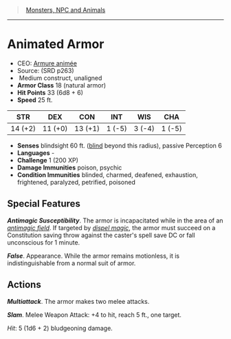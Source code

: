 ﻿---
!MonsterItem
Family: MonsterVO
Type: construct
Size: Medium
Alignment: unaligned
ArmorClass: 18 (natural armor)
HitPoints: 33 (6d8 + 6)
Speed: 25 ft.
Strength: 14 (+2)
Dexterity: 11 (+0)
Constitution: 13 (+1)
Intelligence: ' 1 (-5)'
Wisdom: ' 3 (-4)'
Charisma: ' 1 (-5)'
DamageImmunities: poison, psychic
ConditionImmunities: blinded, charmed, deafened, exhaustion, frightened, paralyzed, petrified, poisoned
Senses: blindsight 60 ft. ([blind](srd_conditions_blinded.md) beyond this radius), passive Perception 6
Languages: '-'
Challenge: 1 (200 XP)
Id: monsters_vo.md#animated-armor
ParentLink: monsters_vo.md#monsters-npc-and-animals
Name: Animated Armor
ParentName: Monsters, NPC and Animals
NameLevel: 1
AltName: '[Armure animée](hd_monsters_armure_animee.md)'
Source: (SRD p263)
Attributes:
  Name: Animated Armor
  Markdown: >+
    # <!--Name-->Animated Armor<!--/Name-->


    - CEO: <!--AltName-->[Armure animée](hd_monsters_armure_animee.md)<!--/AltName-->

    - Source: <!--Source-->(SRD p263)<!--/Source-->

    -  <!--Size-->Medium<!--/Size--> <!--Type-->construct<!--/Type-->, <!--Alignment-->unaligned<!--/Alignment-->

    - **Armor Class** <!--ArmorClass-->18 (natural armor)<!--/ArmorClass-->

    - **Hit Points** <!--HitPoints-->33 (6d8 + 6)<!--/HitPoints-->

    - **Speed** <!--Speed-->25 ft.<!--/Speed-->


    |STR|DEX|CON|INT|WIS|CHA|

    |---|---|---|---|---|---|

    |<!--Strength-->14 (+2)<!--/Strength-->|<!--Dexterity-->11 (+0)<!--/Dexterity-->|<!--Constitution-->13 (+1)<!--/Constitution-->|<!--Intelligence--> 1 (-5)<!--/Intelligence-->|<!--Wisdom--> 3 (-4)<!--/Wisdom-->|<!--Charisma--> 1 (-5)<!--/Charisma-->|


    - **Senses** <!--Senses-->blindsight 60 ft. ([blind](srd_conditions_blinded.md) beyond this radius), passive Perception 6<!--/Senses-->

    - **Languages** <!--Languages-->-<!--/Languages-->

    - **Challenge** <!--Challenge-->1 (200 XP)<!--/Challenge-->

    - **Damage Immunities** <!--DamageImmunities-->poison, psychic<!--/DamageImmunities-->

    - **Condition Immunities** <!--ConditionImmunities-->blinded, charmed, deafened, exhaustion, frightened, paralyzed, petrified, poisoned<!--/ConditionImmunities-->


    ## Special Features


    **_Antimagic Susceptibility_**. The armor is incapacitated while in the area of an _[antimagic field](srd_spells_antimagic_field.md)_. If targeted by _[dispel magic](srd_spells_dispel_magic.md)_, the armor must succeed on a Constitution saving throw against the caster's spell save DC or fall unconscious for 1 minute.


    **_False_**. Appearance. While the armor remains motionless, it is indistinguishable from a normal suit of armor.


    ## Actions


    **_Multiattack_**. The armor makes two melee attacks.


    **_Slam_**. Melee Weapon Attack: +4 to hit, reach 5 ft., one target.


    _Hit_: 5 (1d6 + 2) bludgeoning damage.

  AltName: '[Armure animée](hd_monsters_armure_animee.md)'
  Source: (SRD p263)
  Size: Medium
  Type: construct
  Alignment: unaligned
  ArmorClass: 18 (natural armor)
  HitPoints: 33 (6d8 + 6)
  Speed: 25 ft.
  Strength: 14 (+2)
  Dexterity: 11 (+0)
  Constitution: 13 (+1)
  Intelligence: ' 1 (-5)'
  Wisdom: ' 3 (-4)'
  Charisma: ' 1 (-5)'
  Senses: blindsight 60 ft. ([blind](srd_conditions_blinded.md) beyond this radius), passive Perception 6
  Languages: '-'
  Challenge: 1 (200 XP)
  DamageImmunities: poison, psychic
  ConditionImmunities: blinded, charmed, deafened, exhaustion, frightened, paralyzed, petrified, poisoned
AttributesDictionary: >+
  Name: Animated Armor

  Markdown: >+

    # <!--Name-->Animated Armor<!--/Name-->





    - CEO: <!--AltName-->[Armure animée](hd_monsters_armure_animee.md)<!--/AltName-->



    - Source: <!--Source-->(SRD p263)<!--/Source-->



    -  <!--Size-->Medium<!--/Size--> <!--Type-->construct<!--/Type-->, <!--Alignment-->unaligned<!--/Alignment-->



    - **Armor Class** <!--ArmorClass-->18 (natural armor)<!--/ArmorClass-->



    - **Hit Points** <!--HitPoints-->33 (6d8 + 6)<!--/HitPoints-->



    - **Speed** <!--Speed-->25 ft.<!--/Speed-->





    |STR|DEX|CON|INT|WIS|CHA|



    |---|---|---|---|---|---|



    |<!--Strength-->14 (+2)<!--/Strength-->|<!--Dexterity-->11 (+0)<!--/Dexterity-->|<!--Constitution-->13 (+1)<!--/Constitution-->|<!--Intelligence--> 1 (-5)<!--/Intelligence-->|<!--Wisdom--> 3 (-4)<!--/Wisdom-->|<!--Charisma--> 1 (-5)<!--/Charisma-->|





    - **Senses** <!--Senses-->blindsight 60 ft. ([blind](srd_conditions_blinded.md) beyond this radius), passive Perception 6<!--/Senses-->



    - **Languages** <!--Languages-->-<!--/Languages-->



    - **Challenge** <!--Challenge-->1 (200 XP)<!--/Challenge-->



    - **Damage Immunities** <!--DamageImmunities-->poison, psychic<!--/DamageImmunities-->



    - **Condition Immunities** <!--ConditionImmunities-->blinded, charmed, deafened, exhaustion, frightened, paralyzed, petrified, poisoned<!--/ConditionImmunities-->





    ## Special Features





    **_Antimagic Susceptibility_**. The armor is incapacitated while in the area of an _[antimagic field](srd_spells_antimagic_field.md)_. If targeted by _[dispel magic](srd_spells_dispel_magic.md)_, the armor must succeed on a Constitution saving throw against the caster's spell save DC or fall unconscious for 1 minute.





    **_False_**. Appearance. While the armor remains motionless, it is indistinguishable from a normal suit of armor.





    ## Actions





    **_Multiattack_**. The armor makes two melee attacks.





    **_Slam_**. Melee Weapon Attack: +4 to hit, reach 5 ft., one target.





    _Hit_: 5 (1d6 + 2) bludgeoning damage.



  AltName: '[Armure animée](hd_monsters_armure_animee.md)'

  Source: (SRD p263)

  Size: Medium

  Type: construct

  Alignment: unaligned

  ArmorClass: 18 (natural armor)

  HitPoints: 33 (6d8 + 6)

  Speed: 25 ft.

  Strength: 14 (+2)

  Dexterity: 11 (+0)

  Constitution: 13 (+1)

  Intelligence: ' 1 (-5)'

  Wisdom: ' 3 (-4)'

  Charisma: ' 1 (-5)'

  Senses: blindsight 60 ft. ([blind](srd_conditions_blinded.md) beyond this radius), passive Perception 6

  Languages: '-'

  Challenge: 1 (200 XP)

  DamageImmunities: poison, psychic

  ConditionImmunities: blinded, charmed, deafened, exhaustion, frightened, paralyzed, petrified, poisoned

---
> [Monsters, NPC and Animals](srd_monsters.md)

---

# Animated Armor

- CEO: [Armure animée](hd_monsters_armure_animee.md)
- Source: (SRD p263)
-  Medium construct, unaligned
- **Armor Class** 18 (natural armor)
- **Hit Points** 33 (6d8 + 6)
- **Speed** 25 ft.

|STR|DEX|CON|INT|WIS|CHA|
|---|---|---|---|---|---|
|14 (+2)|11 (+0)|13 (+1)| 1 (-5)| 3 (-4)| 1 (-5)|

- **Senses** blindsight 60 ft. ([blind](srd_conditions_blinded.md) beyond this radius), passive Perception 6
- **Languages** -
- **Challenge** 1 (200 XP)
- **Damage Immunities** poison, psychic
- **Condition Immunities** blinded, charmed, deafened, exhaustion, frightened, paralyzed, petrified, poisoned

## Special Features

**_Antimagic Susceptibility_**. The armor is incapacitated while in the area of an _[antimagic field](srd_spells_antimagic_field.md)_. If targeted by _[dispel magic](srd_spells_dispel_magic.md)_, the armor must succeed on a Constitution saving throw against the caster's spell save DC or fall unconscious for 1 minute.

**_False_**. Appearance. While the armor remains motionless, it is indistinguishable from a normal suit of armor.

## Actions

**_Multiattack_**. The armor makes two melee attacks.

**_Slam_**. Melee Weapon Attack: +4 to hit, reach 5 ft., one target.

_Hit_: 5 (1d6 + 2) bludgeoning damage.

